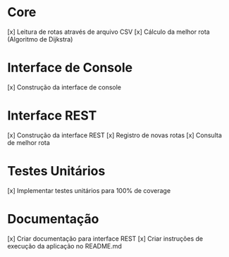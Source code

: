 # Core
[x] Leitura de rotas através de arquivo CSV
[x] Cálculo da melhor rota (Algoritmo de Dijkstra)

# Interface de Console
[x] Construção da interface de console

# Interface REST
[x] Construção da interface REST
[x] Registro de novas rotas
[x] Consulta de melhor rota

# Testes Unitários
[x] Implementar testes unitários para 100% de coverage

# Documentação
[x] Criar documentação para interface REST
[x] Criar instruções de execução da aplicação no README.md
